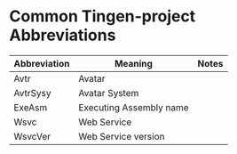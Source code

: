 # Common Tingen-project Abbreviations

| Abbreviation | Meaning | Notes |
| ------------ | ------- | ----- |
| Avtr | Avatar | |
| AvtrSysy | Avatar System | |
| ExeAsm | Executing Assembly name | |
| Wsvc | Web Service | |
| WsvcVer | Web Service version | |
